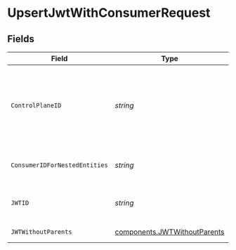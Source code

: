 # UpsertJwtWithConsumerRequest


## Fields

| Field                                                                             | Type                                                                              | Required                                                                          | Description                                                                       | Example                                                                           |
| --------------------------------------------------------------------------------- | --------------------------------------------------------------------------------- | --------------------------------------------------------------------------------- | --------------------------------------------------------------------------------- | --------------------------------------------------------------------------------- |
| `ControlPlaneID`                                                                  | *string*                                                                          | :heavy_check_mark:                                                                | The UUID of your control plane. This variable is available in the Konnect manager | 9524ec7d-36d9-465d-a8c5-83a3c9390458                                              |
| `ConsumerIDForNestedEntities`                                                     | *string*                                                                          | :heavy_check_mark:                                                                | Consumer ID for nested entities                                                   | f28acbfa-c866-4587-b688-0208ac24df21                                              |
| `JWTID`                                                                           | *string*                                                                          | :heavy_check_mark:                                                                | ID of the JWT to lookup                                                           | 4a7f5faa-8c96-46d6-8214-c87573ef2ac4                                              |
| `JWTWithoutParents`                                                               | [components.JWTWithoutParents](../../models/components/jwtwithoutparents.md)      | :heavy_check_mark:                                                                | Description of the JWT                                                            |                                                                                   |